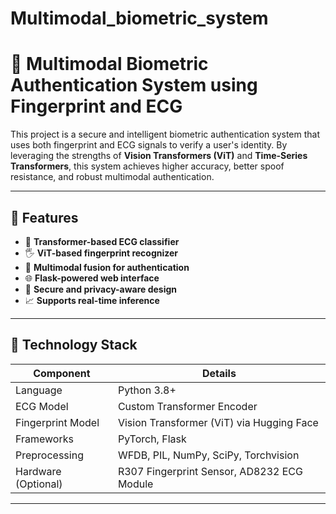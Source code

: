 # Multimodal_biometric_system

# 🔐 Multimodal Biometric Authentication System using Fingerprint and ECG

This project is a secure and intelligent biometric authentication system that uses both fingerprint and ECG signals to verify a user's identity. By leveraging the strengths of **Vision Transformers (ViT)** and **Time-Series Transformers**, this system achieves higher accuracy, better spoof resistance, and robust multimodal authentication.

---

## 🚀 Features

- 🧠 **Transformer-based ECG classifier**
- 🖐️ **ViT-based fingerprint recognizer**
- 🔀 **Multimodal fusion for authentication**
- 🌐 **Flask-powered web interface**
- 🔐 **Secure and privacy-aware design**
- 📈 **Supports real-time inference**

---

## 🧬 Technology Stack

| Component           | Details                                    |
| ------------------- | ------------------------------------------ |
| Language            | Python 3.8+                                |
| ECG Model           | Custom Transformer Encoder                 |
| Fingerprint Model   | Vision Transformer (ViT) via Hugging Face  |
| Frameworks          | PyTorch, Flask                             |
| Preprocessing       | WFDB, PIL, NumPy, SciPy, Torchvision       |
| Hardware (Optional) | R307 Fingerprint Sensor, AD8232 ECG Module |

---
